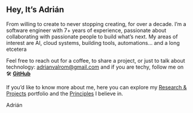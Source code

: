 ## Hey, It’s Adrián

From willing to create to never stopping creating, for over a decade. I’m a software engineer with 7+ years of experience, passionate about collaborating with passionate people to build what’s next. My areas of interest are AI, cloud systems, building tools, automations… and a long etcetera

Feel free to reach out for a coffee, to share a project, or just to talk about technology: [adrianvalrom@gmail.com](mailto:adrianvalrom@gmail.com) and if you are techy, follow me on 🛠️ [**GitHub**](https://github.com/adrixo)

If you’d like to know more about me, here you can explore my [Research & Projects](https://www.notion.so/Research-Projects-2755ef7fb84d80ba815dc405dd3cc35e?pvs=21) portfolio and the [Principles](https://www.notion.so/Principles-2755ef7fb84d80689926f08e72dd19bb?pvs=21) I believe in.

Adrián
